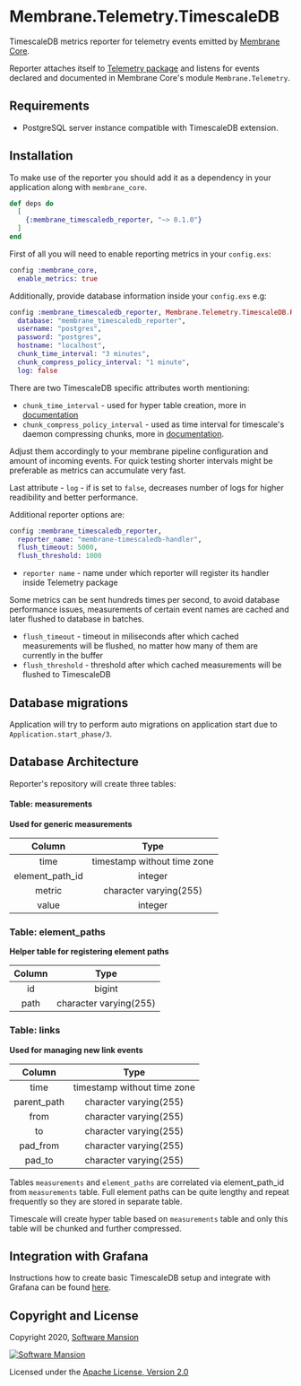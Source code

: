 # Membrane.Telemetry.TimescaleDB

TimescaleDB metrics reporter for telemetry events emitted by [Membrane Core](https://hex.pm/packages/membrane_core).

Reporter attaches itself to [Telemetry package](https://hex.pm/packages/telemetry) and listens for events declared and documented in Membrane Core's module `Membrane.Telemetry`.

## Requirements
 - PostgreSQL server instance compatible with TimescaleDB extension.

## Installation

To make use of the reporter you should add it as a dependency in your application along with `membrane_core`.

```elixir
def deps do
  [
    {:membrane_timescaledb_reporter, "~> 0.1.0"}
  ]
end
```

First of all you will need to enable reporting metrics in your `config.exs`:
```elixir
config :membrane_core,
  enable_metrics: true
```

Additionally, provide database information inside your `config.exs` e.g: 
```elixir
config :membrane_timescaledb_reporter, Membrane.Telemetry.TimescaleDB.Repo,
  database: "membrane_timescaledb_reporter",
  username: "postgres",
  password: "postgres",
  hostname: "localhost",
  chunk_time_interval: "3 minutes",
  chunk_compress_policy_interval: "1 minute",
  log: false
```

There are two TimescaleDB specific attributes worth mentioning:
 - `chunk_time_interval` - used for hyper table creation, more in [documentation](https://docs.timescale.com/latest/api#hypertable-management)
 - `chunk_compress_policy_interval` - used as time interval for timescale's daemon compressing chunks, more in [documentation](https://docs.timescale.com/latest/api#add_compress_chunks_policy).

Adjust them accordingly to your membrane pipeline configuration and
amount of incoming events. For quick testing shorter intervals might be preferable as metrics can accumulate very fast. 

Last attribute - `log` - if is set to `false`, decreases number of logs for higher readibility and better performance.

Additional reporter options are:
```elixir
config :membrane_timescaledb_reporter,
  reporter_name: "membrane-timescaledb-handler",
  flush_timeout: 5000,
  flush_threshold: 1000
```

 - `reporter name` - name under which reporter will register its handler inside Telemetry package

 Some metrics can be sent hundreds times per second, to avoid database performance issues, measurements of certain event names are cached and later flushed to database in batches.
 - `flush_timeout` - timeout in miliseconds after which cached measurements will be flushed, no matter how many of them are currently in the buffer
 - `flush_threshold` - threshold after which cached measurements will be flushed to TimescaleDB  


## Database migrations
Application will try to perform auto migrations on application start due to `Application.start_phase/3`.

## Database Architecture
Reporter's repository will create three tables:

#### Table: measurements
**Used for generic measurements**

|      Column     |             Type            |
|:---------------:|:---------------------------:|
|       time      | timestamp without time zone |
| element_path_id |           integer           |
|      metric     |    character varying(255)   |
|      value      |           integer           |

### Table: element_paths
**Helper table for registering element paths**

| Column |          Type          |
|:------:|:----------------------:|
|   id   |         bigint         |
|  path  | character varying(255) |


### Table: links
**Used for managing new link events**

|    Column   |             Type            |
|:-----------:|:---------------------------:|
|     time    | timestamp without time zone |
| parent_path |    character varying(255)   |
|     from    |    character varying(255)   |
|      to     |    character varying(255)   |
|   pad_from  |    character varying(255)   |
|    pad_to   |    character varying(255)   |


Tables `measurements` and `element_paths` are correlated via element_path_id from `measurements` table.
Full element paths can be quite lengthy and repeat frequently so they are stored in separate table.

Timescale will create hyper table based on `measurements` table and only this table will be chunked and further compressed.

## Integration with Grafana 
Instructions how to create basic TimescaleDB setup and integrate with Grafana can be found [here](GrafanaIntegration.md).

## Copyright and License

Copyright 2020, [Software Mansion](https://swmansion.com/?utm_source=git&utm_medium=readme&utm_campaign=membrane)

[![Software Mansion](https://logo.swmansion.com/logo?color=white&variant=desktop&width=200&tag=membrane-github)](
https://swmansion.com/?utm_source=git&utm_medium=readme&utm_campaign=membrane)

Licensed under the [Apache License, Version 2.0](LICENSE)
